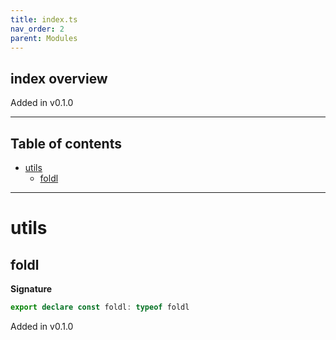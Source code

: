 ```yaml
---
title: index.ts
nav_order: 2
parent: Modules
---
```


## index overview

Added in v0.1.0

---

<h2 class="text-delta">Table of contents</h2>

- [utils](#utils)
  - [foldl](#foldl)

---

# utils

## foldl

**Signature**

```ts
export declare const foldl: typeof foldl
```

Added in v0.1.0
